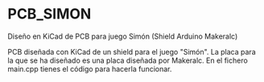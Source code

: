 # PCB_SIMON
Diseño en KiCad de PCB para juego Simón (Shield Arduino Makeralc)

PCB diseñada con KiCad de un shield para el juego "Simón".
La placa para la que se ha diseñado es una placa diseñada por Makeralc. En el fichero main.cpp tienes el código para hacerla funcionar.
